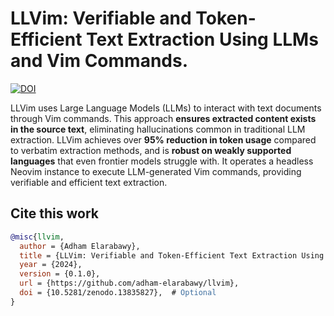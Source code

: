 # LLVim: **Verifiable and Token-Efficient Text Extraction Using LLMs and Vim Commands.**
[![DOI](https://zenodo.org/badge/862087488.svg)](https://zenodo.org/doi/10.5281/zenodo.13835827)

LLVim uses Large Language Models (LLMs) to interact with text documents through Vim commands. This approach **ensures extracted content exists in the source text**, eliminating hallucinations common in traditional LLM extraction. LLVim achieves over **95% reduction in token usage** compared to verbatim extraction methods, and is **robust on weakly supported languages** that even frontier models struggle with. It operates a headless Neovim instance to execute LLM-generated Vim commands, providing verifiable and efficient text extraction.

## Cite this work
```bibtex
@misc{llvim,
  author = {Adham Elarabawy},
  title = {LLVim: Verifiable and Token-Efficient Text Extraction Using LLMs and Vim Commands.},
  year = {2024},
  version = {0.1.0},
  url = {https://github.com/adham-elarabawy/llvim},
  doi = {10.5281/zenodo.13835827},  # Optional
}